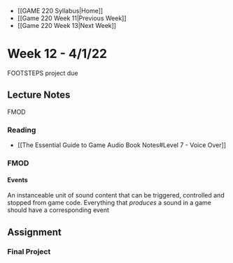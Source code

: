 - [[GAME 220 Syllabus|Home]]
- [[Game 220 Week 11|Previous Week]]
- [[Game 220 Week 13|Next Week]]

# Week 12 - 4/1/22
FOOTSTEPS project due

## Lecture Notes
FMOD

### Reading
- [[The Essential Guide to Game Audio Book Notes#Level 7 - Voice Over]]

### FMOD

#### Events
An instanceable unit of sound content that can be triggered, controlled and stopped from game code. Everything that _produces_ a sound in a game should have a corresponding event

## Assignment
### Final Project